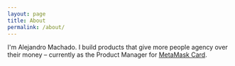 ```yaml
---
layout: page
title: About
permalink: /about/
---
```


I'm Alejandro Machado. I build products that give more people agency over their money – currently as the Product Manager for [MetaMask Card](https://metamask.io/card).
